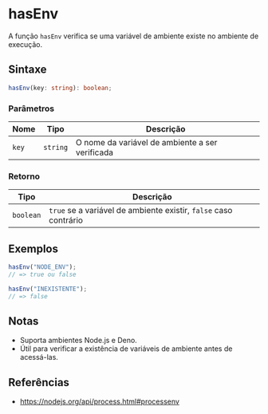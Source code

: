 # hasEnv

A função `hasEnv` verifica se uma variável de ambiente existe no ambiente de execução.

## Sintaxe

```typescript
hasEnv(key: string): boolean;
```

### Parâmetros

| Nome    | Tipo     | Descrição                                   |
| ------- | -------- | ------------------------------------------- |
| `key`   | `string` | O nome da variável de ambiente a ser verificada |

### Retorno

| Tipo       | Descrição                                                        |
| ---------- | ---------------------------------------------------------------- |
| `boolean`  | `true` se a variável de ambiente existir, `false` caso contrário |

## Exemplos

```typescript
hasEnv("NODE_ENV");
// => true ou false

hasEnv("INEXISTENTE");
// => false
```

## Notas

* Suporta ambientes Node.js e Deno.
* Útil para verificar a existência de variáveis de ambiente antes de acessá-las.

## Referências

* https://nodejs.org/api/process.html#processenv